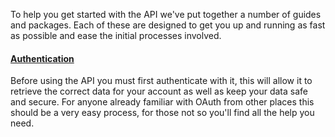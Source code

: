 <!--
@title Getting Started
@author Moltin Ltd
@description Our attempt at making your life even easier
@order 1.0
-->
To help you get started with the API we've put together a number of guides and packages. Each of these are designed to get you up and running as fast as possible and ease the initial processes involved.

#### [Authentication](#getting-started/authentication)
Before using the API you must first authenticate with it, this will allow it to retrieve the correct data for your account as well as keep your data safe and secure. For anyone already familiar with OAuth from other places this should be a very easy process, for those not so you'll find all the help you need.


